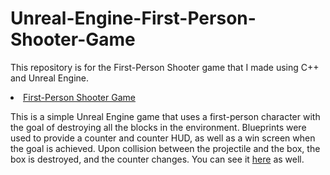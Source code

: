 # Unreal-Engine-First-Person-Shooter-Game

This repository is for the First-Person Shooter game that I made using C++ and Unreal Engine.

<li><a href="https://github.com/zeeebs/Unreal-Engine-First-Person-Shooter-Game/tree/main"_blank">First-Person Shooter Game</a></li>
    <p>This is a simple Unreal Engine game that uses a first-person character with the goal of destroying all the blocks in the environment. Blueprints were used to provide a counter and counter HUD, as well as a win screen when the goal is achieved. Upon collision between the projectile and the box, the box is destroyed, and the counter changes. You can see it <a href="https://github.com/zeeebs/TTA-C-PlusPlus-And-UnrealEngine-Projects/tree/main/MyProject"_blank">here</a> as well.
</p>

